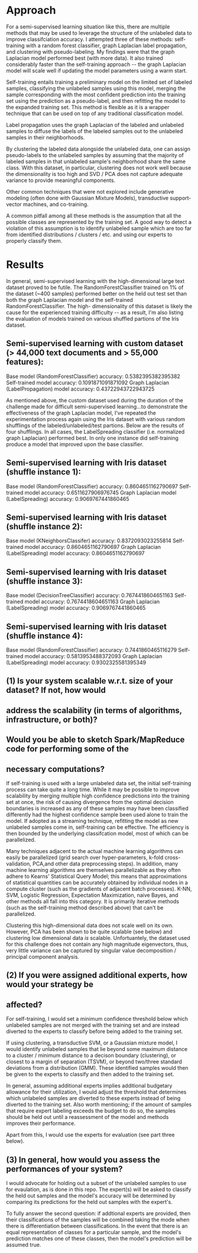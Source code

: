 Approach
==============================================================================

For a semi-supervised learning situation like this, there are multiple methods
that may be used to leverage the structure of the unlabeled data to improve
classifciation accuracy. I attempted three of these methods: self-training with
a random forest classifier, graph Laplacian label propagation, and clustering
with pseudo-labeling. My findings were that the graph Laplacian model performed
best (with more data). It also trained considerably faster than the
self-training approach -- the graph Laplacian model will scale well if updating
the model parameters using a warm start.

Self-training entails training a preliminary model on the limited set of
labeled samples, classifying the unlabeled samples using this model, merging
the sample corresponding with the most confident prediction into the training
set using the prediction as a pseudo-label, and then refitting the model to the
expanded training set. This method is flexible as it is a wrapper technique
that can be used on top of any traditional classification model.

Label propagation uses the graph Laplacian of the labeled and unlabeled samples
to diffuse the labels of the labeled samples out to the unlabeled samples in
their neighborhoods.

By clustering the labeled data alongside the unlabeled data, one can assign
pseudo-labels to the unlabeled samples by assuming that the majority of labeled
samples in that unlabeled sample's neighborhood share the same class. With this
dataset, in particular, clustering does not work well because the
dimensionality is too high and SVD / PCA does not capture adequate variance to
provide meaningful components.

Other common techniques that were not explored include generative modeling
(often done with Gaussian Mixture Models), transductive support-vector
machines, and co-training.

A common pitfall among all these methods is the assumption that all the
possible classes are represented by the training set. A good way to detect a
violation of this assumption is to identify unlabeled sample which are too far
from identified distributions / clusters / etc. and using our experts to
properly classify them.

Results
==============================================================================

In general, semi-supervised learning with the high-dimensional large text
dataset proved to be futile. The RandomForestClassifier trained on 1% of the
dataset (~400 samples) performed better on the held out test set than both the
graph Laplacian model and the self-trained RandomForestClassifier. The high-
dimensionality of this dataset is likely the cause for the experienced training
difficulty -- as a result, I'm also listing the evaluation of models trained on
various shuffled partions of the Iris dataset.

Semi-supervised learning with custom dataset (> 44,000 text documents and > 55,000 features):
------------------------------------------------------------------------------

Base model (RandomForestClassifier) accuracy: 0.5382395382395382
Self-trained model accuracy: 0.1091871091871092
Graph Laplacian (LabelPropagation) model accuracy: 0.43722943722943725

As mentioned above, the custom dataset used during the duration of the
challenge made for difficult semi-supervised learning...to demonstrate the
effectiveness of the graph Laplacian model, I've repeated the experimentation
process again using the Iris dataset with various random shufflings of the
labeled/unlabeled/test partions. Below are the results of four shufflings. In
all cases, the LabelSpreading classifier (i.e. normalized graph Laplacian)
performed best. In only one instance did self-training produce a model that
improved upon the base classifier.

Semi-supervised learning with Iris dataset (shuffle instance 1):
------------------------------------------------------------------------------

Base model (RandomForestClassifier) accuracy: 0.8604651162790697
Self-trained model accuracy: 0.6511627906976745
Graph Laplacian model (LabelSpreading) accuracy: 0.9069767441860465

Semi-supervised learning with Iris dataset (shuffle instance 2):
------------------------------------------------------------------------------

Base model (KNeighborsClassifer) accuracy: 0.8372093023255814
Self-trained model accuracy: 0.8604651162790697
Graph Laplacian (LabelSpreading) model accuracy: 0.8604651162790697

Semi-supervised learning with Iris dataset (shuffle instance 3):
------------------------------------------------------------------------------

Base model (DecisionTreeClassifier) accuracy: 0.7674418604651163
Self-trained model accuracy: 0.7674418604651163
Graph Laplacian (LabelSpreading) model accuracy: 0.9069767441860465

Semi-supervised learning with Iris dataset (shuffle instance 4):
------------------------------------------------------------------------------

Base model (RandomForestClassifier) accuracy: 0.7441860465116279
Self-trained model accuracy: 0.5813953488372093
Graph Laplacian (LabelSpreading) model accuracy: 0.9302325581395349

(1) Is your system scalable w.r.t. size of your dataset? If not, how would
------------------------------------------------------------------------------
address the scalability (in terms of algorithms, infrastructure, or both)?
------------------------------------------------------------------------------
Would you be able to sketch Spark/MapReduce code for performing some of the
------------------------------------------------------------------------------
necessary computations?
------------------------------------------------------------------------------

If self-training is used with a large unlabeled data set, the initial
self-training process can take quite a long time. While it may be possible to
improve scalability by merging multiple high confidence predictions into the
training set at once, the risk of causing divergence from the optimal decision
boundaries is increased as any of these samples may have been classified
differently had the highest confidence sample been used alone to train the
model. If adopted as a streaming technique, refitting the model as new
unlabeled samples come in, self-training can be effective. The efficiency is
then bounded by the underlying classifcation model, most of which can be
parallelized.

Many techniques adjacent to the actual machine learning algorithms can easily
be parallelized (grid search over hyper-parameters, k-fold cross-validation,
PCA,and other data preprocessing steps). In addition, many machine learning
algorithms are themselves parallelizable as they often adhere to Kearns'
Statistical Query Model; this means that approximations of statistical
quantities can be accurately obtained by individual nodes in a compute cluster
(such as the gradients of adjacent batch processes). K-NN, SVM, Logistic
Regression, Expectation Maximization, naive Bayes, and other methods all fall
into this category. It is primarily iterative methods (such as the
self-training method described above) that can't be parallelized.

Clustering this high-dimensional data does not scale well on its own. However,
PCA has been shown to be quite scalable (see below) and clustering low
dimensional data *is* scalable. Unfortuantely, the dataset used for this
challenge does not contain any high magnitude eigenvectors, thus, very little
variance can be captured by singular value decomposition / principal component
analysis.

(2) If you were assigned additional experts, how would your strategy be
------------------------------------------------------------------------------
affected?
------------------------------------------------------------------------------

For self-training, I would set a minimum confidence threshold below which
unlabeled samples are not merged with the training set and are instead diverted
to the experts to classify before being added to the training set.

If using clustering, a transductive SVM, or a Gaussian mixture model, I would
identify unlabeled samples that lie beyond some maximum distance to a cluster /
minimum distance to a decison boundary (clustering), or closest to a margin of
separation (TSVM), or beyond two/three standard deviations from a distribution
(GMM). These identified samples would then be given to the experts to classify
and then added to the training set.

In general, assuming additional experts implies additional budgetary allowance
for their utilization, I would adjust the threshold that determines which
unlabeled samples are diverted to these experts instead of being diverted to
the training set. Also worth mentioning; if the amount of samples that require
expert labeling exceeds the budget to do so, the samples should be held out
until a reassessment of the model and methods improves their performance.

Apart from this, I would use the experts for evaluation (see part three below).

(3) In general, how would you assess the performances of your system?
------------------------------------------------------------------------------

I would advocate for holding out a subset of the unlabeled samples to use for
evaulation, as is done in this repo. The expert(s) will be asked to classify
the held out samples and the model's accuracy will be determined by comparing
its predictions for the held out samples with the expert's.

To fully answer the second question: if addtional experts are provided, then
their classifications of the samples will be combined taking the mode when
there is differentiation between classifications. In the event that there is an
equal representation of classes for a particular sample, and the model's
prediction matches one of these classes, then the model's prediction will be
assumed true.
